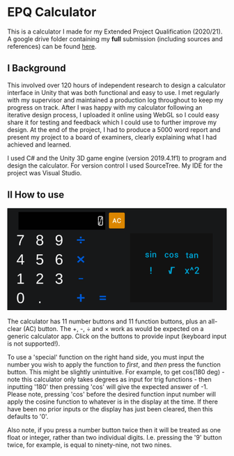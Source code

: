 # EPQ Calculator

This is a calculator I made for my Extended Project Qualification (2020/21). A google drive folder containing my **full** submission (including sources and references) can be found <a href="https://drive.google.com/drive/folders/17eVtX6k3sckr00V5xlsmQyD4ZomX0GNU?usp=drive_link" target="_blank" rel="noopener noreferrer">here</a>.

## I Background

This involved over 120 hours of independent research to design a calculator interface in Unity that was both functional and easy to use. I met regularly with my supervisor and maintained a production log throughout to keep my progress on track. After I was happy with my calculator following an iterative design process, I uploaded it online using WebGL so I could easy share it for testing and feedback which I could use to further improve my design. At the end of the project, I had to produce a 5000 word report and present my project to a board of examiners, clearly explaining what I had achieved and learned.

I used C# and the Unity 3D game engine (version 2019.4.1f1) to program and design the calculator. For version control I used SourceTree. My IDE for the project was Visual Studio.

## II How to use

![Screenshot of calculator](https://github.com/Theosdoor/EPQ_Calculator/blob/c7314bae3b8e1894356ba116e79ed16ebce2a30f/Calculator.png)

The calculator has 11 number buttons and 11 function buttons, plus an all-clear (AC) button. The +, -, ÷ and × work as would be expected on a generic calculator app. Click on the buttons to provide input (keyboard input is not supported!). 

To use a 'special' function on the right hand side, you must input the number you wish to apply the function to *first*, and *then* press the function button. This might be slightly unintuitive. For example, to get cos(180 deg) - note this calculator only takes degrees as input for trig functions - then inputting '180' then pressing 'cos' will give the expected answer of -1. Please note, pressing 'cos' before the desired function input number will apply the cosine function to whatever is in the display at the time. If there have been no prior inputs or the display has just been cleared, then this defaults to '0'.

Also note, if you press a number button twice then it will be treated as one float or integer, rather than two individual digits. I.e. pressing the '9' button twice, for example, is equal to ninety-nine, not two nines. 
